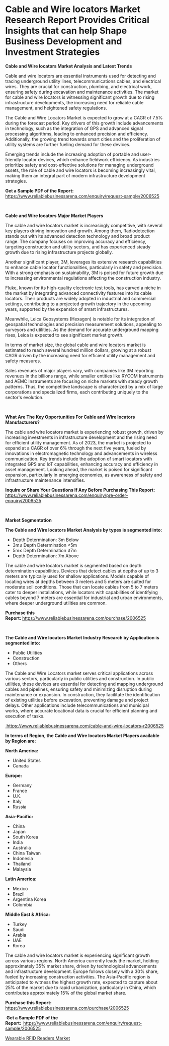 <p><h1>Cable and Wire locators Market Research Report Provides Critical Insights that can help Shape Business Development and Investment Strategies</h1></p><p><strong>Cable and Wire locators Market Analysis and Latest Trends</strong></p>
<p><p>Cable and wire locators are essential instruments used for detecting and tracing underground utility lines, telecommunications cables, and electrical wires. They are crucial for construction, plumbing, and electrical work, ensuring safety during excavation and maintenance activities. The market for cable and wire locators is witnessing significant growth due to rising infrastructure developments, the increasing need for reliable cable management, and heightened safety regulations.</p><p>The Cable and Wire Locators Market is expected to grow at a CAGR of 7.5% during the forecast period. Key drivers of this growth include advancements in technology, such as the integration of GPS and advanced signal processing algorithms, leading to enhanced precision and efficiency. Additionally, the growing trend towards smart cities and the proliferation of utility systems are further fueling demand for these devices. </p><p>Emerging trends include the increasing adoption of portable and user-friendly locator devices, which enhance fieldwork efficiency. As industries prioritize safety and cost-effective solutions for managing underground assets, the role of cable and wire locators is becoming increasingly vital, making them an integral part of modern infrastructure development strategies.</p></p>
<p><strong>Get a Sample PDF of the Report:&nbsp;</strong> <a href="https://www.reliablebusinessarena.com/enquiry/request-sample/2006525?utm_campaign=2177&utm_medium=2&utm_source=Github&utm_content=ia&utm_term=02032025&utm_id=cable-and-wire-locators">https://www.reliablebusinessarena.com/enquiry/request-sample/2006525</a></p>
<p>&nbsp;</p>
<p><strong>Cable and Wire locators Major Market Players</strong></p>
<p><p>The cable and wire locators market is increasingly competitive, with several key players driving innovation and growth. Among them, Radiodetection stands out with its advanced detection technology and broad product range. The company focuses on improving accuracy and efficiency, targeting construction and utility sectors, and has experienced steady growth due to rising infrastructure projects globally.</p><p>Another significant player, 3M, leverages its extensive research capabilities to enhance cable locator functionalities, particularly in safety and precision. With a strong emphasis on sustainability, 3M is poised for future growth due to increasing environmental regulations affecting the construction industry.</p><p>Fluke, known for its high-quality electronic test tools, has carved a niche in the market by integrating advanced connectivity features into its cable locators. Their products are widely adopted in industrial and commercial settings, contributing to a projected growth trajectory in the upcoming years, supported by the expansion of smart infrastructures.</p><p>Meanwhile, Leica Geosystems (Hexagon) is notable for its integration of geospatial technologies and precision measurement solutions, appealing to surveyors and utilities. As the demand for accurate underground mapping rises, Leica is expected to see significant market growth.</p><p>In terms of market size, the global cable and wire locators market is estimated to reach several hundred million dollars, growing at a robust CAGR driven by the increasing need for efficient utility management and safety measures.</p><p>Sales revenues of major players vary, with companies like 3M reporting revenues in the billions range, while smaller entities like RYCOM Instruments and AEMC Instruments are focusing on niche markets with steady growth patterns. Thus, the competitive landscape is characterized by a mix of large corporations and specialized firms, each contributing uniquely to the sector's evolution.</p></p>
<p>&nbsp;</p>
<p><strong>What Are The Key Opportunities For Cable and Wire locators Manufacturers?</strong></p>
<p><p>The cable and wire locators market is experiencing robust growth, driven by increasing investments in infrastructure development and the rising need for efficient utility management. As of 2023, the market is projected to expand at a CAGR of over 6% through the next five years, fueled by innovations in electromagnetic technology and advancements in wireless communication. Key trends include the adoption of smart locators with integrated GPS and IoT capabilities, enhancing accuracy and efficiency in asset management. Looking ahead, the market is poised for significant expansion, particularly in emerging economies, as awareness of safety and infrastructure maintenance intensifies.</p></p>
<p><strong>Inquire or Share Your Questions If Any Before Purchasing This Report:</strong> <a href="https://www.reliablebusinessarena.com/enquiry/pre-order-enquiry/2006525?utm_campaign=2177&utm_medium=2&utm_source=Github&utm_content=ia&utm_term=02032025&utm_id=cable-and-wire-locators">https://www.reliablebusinessarena.com/enquiry/pre-order-enquiry/2006525</a></p>
<p>&nbsp;</p>
<p><strong>Market Segmentation</strong></p>
<p><strong>The Cable and Wire locators Market Analysis by types is segmented into:</strong></p>
<p><ul><li>Depth Determination: 3m Below</li><li>3m≤ Depth Determination <5m</li><li>5m≤ Depth Determination ≤7m</li><li>Depth Determination: 7m Above</li></ul></p>
<p><p>The cable and wire locators market is segmented based on depth determination capabilities. Devices that detect cables at depths of up to 3 meters are typically used for shallow applications. Models capable of locating wires at depths between 3 meters and 5 meters are suited for moderate soil conditions. Those that can locate cables from 5 to 7 meters cater to deeper installations, while locators with capabilities of identifying cables beyond 7 meters are essential for industrial and urban environments, where deeper underground utilities are common.</p></p>
<p><strong>Purchase this Report:&nbsp;</strong><a href="https://www.reliablebusinessarena.com/purchase/2006525?utm_campaign=2177&utm_medium=2&utm_source=Github&utm_content=ia&utm_term=02032025&utm_id=cable-and-wire-locators">https://www.reliablebusinessarena.com/purchase/2006525</a></p>
<p>&nbsp;</p>
<p><strong>The Cable and Wire locators Market Industry Research by Application is segmented into:</strong></p>
<p><ul><li>Public Utilities</li><li>Construction</li><li>Others</li></ul></p>
<p><p>The Cable and Wire Locators market serves critical applications across various sectors, particularly in public utilities and construction. In public utilities, these devices are essential for detecting and mapping underground cables and pipelines, ensuring safety and minimizing disruption during maintenance or expansion. In construction, they facilitate the identification of existing utilities before excavation, preventing damage and project delays. Other applications include telecommunications and municipal works, where accurate locational data is crucial for efficient planning and execution of tasks.</p></p>
<p><a href="https://www.reliablebusinessarena.com/cable-and-wire-locators-r2006525?utm_campaign=2177&utm_medium=2&utm_source=Github&utm_content=ia&utm_term=02032025&utm_id=cable-and-wire-locators">&nbsp;https://www.reliablebusinessarena.com/cable-and-wire-locators-r2006525</a></p>
<p><strong>In terms of Region, the Cable and Wire locators Market Players available by Region are:</strong></p>
<p>
    <p> <strong> North America: </strong>
        <ul>
            <li>United States</li>
            <li>Canada</li>
        </ul>
        </p> 
    <p> <strong> Europe: </strong>
        <ul>
            <li>Germany</li>
            <li>France</li>
            <li>U.K.</li>
            <li>Italy</li>
            <li>Russia</li>
        </ul>
        </p> 
    <p> <strong> Asia-Pacific: </strong>
        <ul>
            <li>China</li>
            <li>Japan</li>
            <li>South Korea</li>
            <li>India</li>
            <li>Australia</li>
            <li>China Taiwan</li>
            <li>Indonesia</li>
            <li>Thailand</li>
            <li>Malaysia</li>
        </ul>
        </p> 
    <p> <strong> Latin America: </strong>
        <ul>
            <li>Mexico</li>
            <li>Brazil</li>
            <li>Argentina Korea</li>
            <li>Colombia</li>
        </ul>
        </p> 
    <p> <strong> Middle East & Africa: </strong>
        <ul>
            <li>Turkey</li>
            <li>Saudi</li>
            <li>Arabia</li>
            <li>UAE</li>
            <li>Korea</li>
        </ul>
    </p>
    </p>
<p><p>The cable and wire locators market is experiencing significant growth across various regions. North America currently leads the market, holding approximately 35% market share, driven by technological advancements and infrastructure development. Europe follows closely with a 30% share, fueled by increasing construction activities. The Asia-Pacific region is anticipated to witness the highest growth rate, expected to capture about 25% of the market due to rapid urbanization, particularly in China, which contributes approximately 15% of the global market share.</p></p>
<p><strong>Purchase this Report: </strong><a href="https://www.reliablebusinessarena.com/purchase/2006525?utm_campaign=2177&utm_medium=2&utm_source=Github&utm_content=ia&utm_term=02032025&utm_id=cable-and-wire-locators">https://www.reliablebusinessarena.com/purchase/2006525</a></p>
<p>&nbsp;<strong>Get a Sample PDF of the Report:&nbsp;&nbsp;</strong><a href="https://www.reliablebusinessarena.com/enquiry/request-sample/2006525?utm_campaign=2177&utm_medium=2&utm_source=Github&utm_content=ia&utm_term=02032025&utm_id=cable-and-wire-locators">https://www.reliablebusinessarena.com/enquiry/request-sample/2006525</a></p>
<p><strong></strong></p>
<p><p><a href="https://github.com/SamiaChowdhury801/Market-Research-Report-List-1/blob/main/wearable-rfid-readers-market.md?utm_campaign=2177&utm_medium=2&utm_source=Github&utm_content=ia&utm_term=02032025&utm_id=cable-and-wire-locators">Wearable RFID Readers Market</a></p></p>